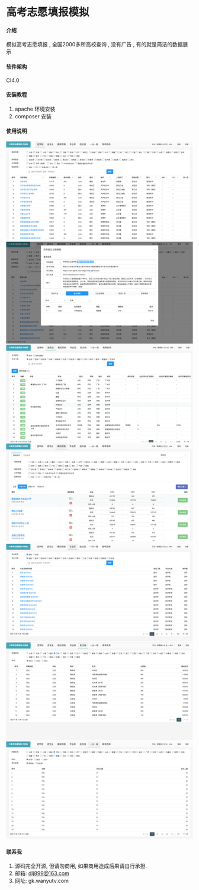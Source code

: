 # 高考志愿填报模拟

#### 介绍
模拟高考志愿填报 , 全国2000多所高校查询 , 没有广告 , 有的就是简洁的数据展示
#### 软件架构
CI4.0


#### 安装教程

1.  apache 环境安装
2.  composer 安装

#### 使用说明

![img.png](img.png)
![img_2.png](img_2.png)
![img_3.png](img_3.png)
![img_4.png](img_4.png)
![img_5.png](img_5.png)
![img_6.png](img_6.png)
![img_7.png](img_7.png)

#### 联系我

1.  源码完全开源, 但请勿商用, 如果商用造成后果请自行承担.
2.  邮箱: dlj899@163.com
3.  网址: gk.wanyutv.com
